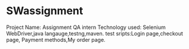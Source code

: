 # SWassignment
Project Name: Assignment QA intern
Technology used: Selenium WebDriver,java langauge,testng,maven.
test sripts:Login page,checkout page, Payment methods,My order page. 
